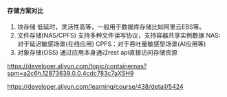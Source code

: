 #### 存储方案对比
1. 块存储
低延时，灵活性高等，一般用于数据库存储比如阿里云EBS等。
2. 文件存储(NAS/CPFS)
支持多种文件读写协议，支持容器共享实例数据
NAS: 对于延迟敏感场景(在线应用)
CPFS：对于吞吐量敏感型场景(AI应用等)
3. 对象存储(OSS)
通过应用本身通过rest api直接访问存储资源

https://developer.aliyun.com/topic/containernas?spm=a2c6h.12873639.0.0.4cdc783c7aXSH9

https://developer.aliyun.com/learning/course/438/detail/5424
